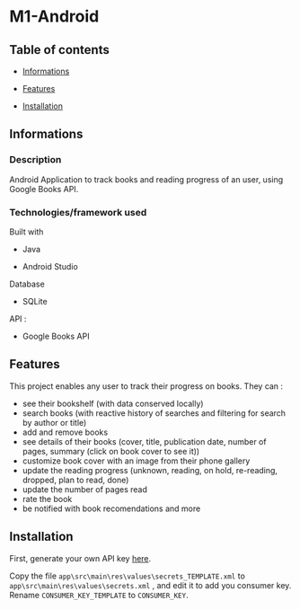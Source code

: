 # M1-Android

## Table of contents

- [Informations](#Informations)

- [Features](#Features)

- [Installation](#Installation)

## Informations

### Description

Android Application to track books and reading progress of an user, using Google Books API.

### Technologies/framework used

Built with

- Java

- Android Studio

Database

- SQLite

API : 

- Google Books API

## Features

This project enables any user to track their progress on books.
They can :

- see their bookshelf (with data conserved locally)
- search books (with reactive history of searches and filtering for search by author or title)
- add and remove books
- see details of their books (cover, title, publication date, number of pages, summary (click on book cover to see it))
- customize book cover with an image from their phone gallery
- update the reading progress (unknown, reading, on hold, re-reading, dropped, plan to read, done)
- update the number of pages read
- rate the book
- be notified with book recomendations and more

## Installation

First, generate your own API key [here](https://developers.google.com/books/docs/v1/using).

Copy the file `app\src\main\res\values\secrets_TEMPLATE.xml` to `app\src\main\res\values\secrets.xml` , and edit it to add you consumer key. Rename `CONSUMER_KEY_TEMPLATE` to `CONSUMER_KEY`.

